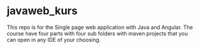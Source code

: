 # javaweb_kurs
This repo is for the Single page web application with Java and Angular.
The course have four parts with four sub folders with maven projects that you can open in any IDE of your choosing.


